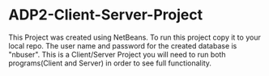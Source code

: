 # ADP2-Client-Server-Project

This Project was created using NetBeans. To run this project copy it to your local repo.
The user name and password for the created database is "nbuser".
This is a Client/Server Project you will need to run both programs(Client and Server) in order to see full functionality.
